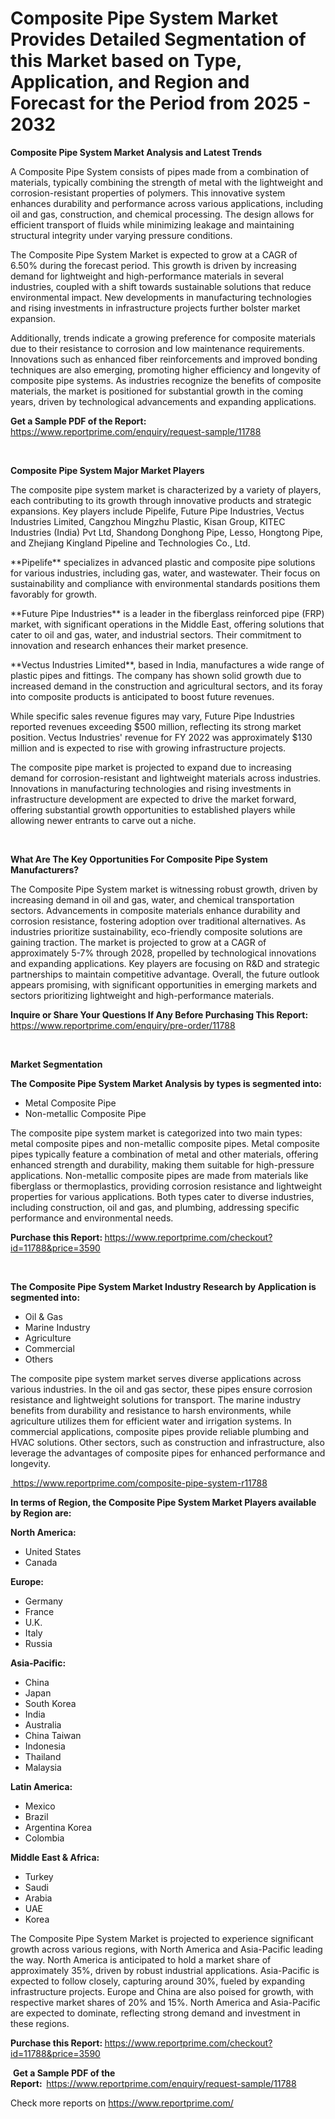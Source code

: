 <p><h1>Composite Pipe System Market Provides Detailed Segmentation of this Market based on Type, Application, and Region and Forecast for the Period from 2025 - 2032</h1></p><p><strong>Composite Pipe System Market Analysis and Latest Trends</strong></p>
<p><p>A Composite Pipe System consists of pipes made from a combination of materials, typically combining the strength of metal with the lightweight and corrosion-resistant properties of polymers. This innovative system enhances durability and performance across various applications, including oil and gas, construction, and chemical processing. The design allows for efficient transport of fluids while minimizing leakage and maintaining structural integrity under varying pressure conditions.</p><p>The Composite Pipe System Market is expected to grow at a CAGR of 6.50% during the forecast period. This growth is driven by increasing demand for lightweight and high-performance materials in several industries, coupled with a shift towards sustainable solutions that reduce environmental impact. New developments in manufacturing technologies and rising investments in infrastructure projects further bolster market expansion. </p><p>Additionally, trends indicate a growing preference for composite materials due to their resistance to corrosion and low maintenance requirements. Innovations such as enhanced fiber reinforcements and improved bonding techniques are also emerging, promoting higher efficiency and longevity of composite pipe systems. As industries recognize the benefits of composite materials, the market is positioned for substantial growth in the coming years, driven by technological advancements and expanding applications.</p></p>
<p><strong>Get a Sample PDF of the Report:&nbsp;</strong> <a href="https://www.reportprime.com/enquiry/request-sample/11788?utm_campaign=3347&utm_medium=2&utm_source=Github&utm_content=ia&utm_term=17032025&utm_id=composite-pipe-system">https://www.reportprime.com/enquiry/request-sample/11788</a></p>
<p>&nbsp;</p>
<p><strong>Composite Pipe System Major Market Players</strong></p>
<p><p>The composite pipe system market is characterized by a variety of players, each contributing to its growth through innovative products and strategic expansions. Key players include Pipelife, Future Pipe Industries, Vectus Industries Limited, Cangzhou Mingzhu Plastic, Kisan Group, KITEC Industries (India) Pvt Ltd, Shandong Donghong Pipe, Lesso, Hongtong Pipe, and Zhejiang Kingland Pipeline and Technologies Co., Ltd.</p><p>**Pipelife** specializes in advanced plastic and composite pipe solutions for various industries, including gas, water, and wastewater. Their focus on sustainability and compliance with environmental standards positions them favorably for growth. </p><p>**Future Pipe Industries** is a leader in the fiberglass reinforced pipe (FRP) market, with significant operations in the Middle East, offering solutions that cater to oil and gas, water, and industrial sectors. Their commitment to innovation and research enhances their market presence.</p><p>**Vectus Industries Limited**, based in India, manufactures a wide range of plastic pipes and fittings. The company has shown solid growth due to increased demand in the construction and agricultural sectors, and its foray into composite products is anticipated to boost future revenues.</p><p>While specific sales revenue figures may vary, Future Pipe Industries reported revenues exceeding $500 million, reflecting its strong market position. Vectus Industries' revenue for FY 2022 was approximately $130 million and is expected to rise with growing infrastructure projects.</p><p>The composite pipe market is projected to expand due to increasing demand for corrosion-resistant and lightweight materials across industries. Innovations in manufacturing technologies and rising investments in infrastructure development are expected to drive the market forward, offering substantial growth opportunities to established players while allowing newer entrants to carve out a niche.</p></p>
<p>&nbsp;</p>
<p><strong>What Are The Key Opportunities For Composite Pipe System Manufacturers?</strong></p>
<p><p>The Composite Pipe System market is witnessing robust growth, driven by increasing demand in oil and gas, water, and chemical transportation sectors. Advancements in composite materials enhance durability and corrosion resistance, fostering adoption over traditional alternatives. As industries prioritize sustainability, eco-friendly composite solutions are gaining traction. The market is projected to grow at a CAGR of approximately 5-7% through 2028, propelled by technological innovations and expanding applications. Key players are focusing on R&D and strategic partnerships to maintain competitive advantage. Overall, the future outlook appears promising, with significant opportunities in emerging markets and sectors prioritizing lightweight and high-performance materials.</p></p>
<p><strong>Inquire or Share Your Questions If Any Before Purchasing This Report:</strong> <a href="https://www.reportprime.com/enquiry/pre-order/11788?utm_campaign=3347&utm_medium=2&utm_source=Github&utm_content=ia&utm_term=17032025&utm_id=composite-pipe-system">https://www.reportprime.com/enquiry/pre-order/11788</a></p>
<p>&nbsp;</p>
<p><strong>Market Segmentation</strong></p>
<p><strong>The Composite Pipe System Market Analysis by types is segmented into:</strong></p>
<p><ul><li>Metal Composite Pipe</li><li>Non-metallic Composite Pipe</li></ul></p>
<p><p>The composite pipe system market is categorized into two main types: metal composite pipes and non-metallic composite pipes. Metal composite pipes typically feature a combination of metal and other materials, offering enhanced strength and durability, making them suitable for high-pressure applications. Non-metallic composite pipes are made from materials like fiberglass or thermoplastics, providing corrosion resistance and lightweight properties for various applications. Both types cater to diverse industries, including construction, oil and gas, and plumbing, addressing specific performance and environmental needs.</p></p>
<p><strong>Purchase this Report:&nbsp;</strong><a href="https://www.reportprime.com/checkout?id=11788&price=3590&utm_campaign=3347&utm_medium=2&utm_source=Github&utm_content=ia&utm_term=17032025&utm_id=composite-pipe-system">https://www.reportprime.com/checkout?id=11788&price=3590</a></p>
<p>&nbsp;</p>
<p><strong>The Composite Pipe System Market Industry Research by Application is segmented into:</strong></p>
<p><ul><li>Oil & Gas</li><li>Marine Industry</li><li>Agriculture</li><li>Commercial</li><li>Others</li></ul></p>
<p><p>The composite pipe system market serves diverse applications across various industries. In the oil and gas sector, these pipes ensure corrosion resistance and lightweight solutions for transport. The marine industry benefits from durability and resistance to harsh environments, while agriculture utilizes them for efficient water and irrigation systems. In commercial applications, composite pipes provide reliable plumbing and HVAC solutions. Other sectors, such as construction and infrastructure, also leverage the advantages of composite pipes for enhanced performance and longevity.</p></p>
<p><a href="https://www.reportprime.com/composite-pipe-system-r11788?utm_campaign=3347&utm_medium=2&utm_source=Github&utm_content=ia&utm_term=17032025&utm_id=composite-pipe-system">&nbsp;https://www.reportprime.com/composite-pipe-system-r11788</a></p>
<p><strong>In terms of Region, the Composite Pipe System Market Players available by Region are:</strong></p>
<p>
    <p> <strong> North America: </strong>
        <ul>
            <li>United States</li>
            <li>Canada</li>
        </ul>
        </p> 
    <p> <strong> Europe: </strong>
        <ul>
            <li>Germany</li>
            <li>France</li>
            <li>U.K.</li>
            <li>Italy</li>
            <li>Russia</li>
        </ul>
        </p> 
    <p> <strong> Asia-Pacific: </strong>
        <ul>
            <li>China</li>
            <li>Japan</li>
            <li>South Korea</li>
            <li>India</li>
            <li>Australia</li>
            <li>China Taiwan</li>
            <li>Indonesia</li>
            <li>Thailand</li>
            <li>Malaysia</li>
        </ul>
        </p> 
    <p> <strong> Latin America: </strong>
        <ul>
            <li>Mexico</li>
            <li>Brazil</li>
            <li>Argentina Korea</li>
            <li>Colombia</li>
        </ul>
        </p> 
    <p> <strong> Middle East & Africa: </strong>
        <ul>
            <li>Turkey</li>
            <li>Saudi</li>
            <li>Arabia</li>
            <li>UAE</li>
            <li>Korea</li>
        </ul>
    </p>
    </p>
<p><p>The Composite Pipe System Market is projected to experience significant growth across various regions, with North America and Asia-Pacific leading the way. North America is anticipated to hold a market share of approximately 35%, driven by robust industrial applications. Asia-Pacific is expected to follow closely, capturing around 30%, fueled by expanding infrastructure projects. Europe and China are also poised for growth, with respective market shares of 20% and 15%. North America and Asia-Pacific are expected to dominate, reflecting strong demand and investment in these regions.</p></p>
<p><strong>Purchase this Report: </strong><a href="https://www.reportprime.com/checkout?id=11788&price=3590&utm_campaign=3347&utm_medium=2&utm_source=Github&utm_content=ia&utm_term=17032025&utm_id=composite-pipe-system">https://www.reportprime.com/checkout?id=11788&price=3590</a></p>
<p>&nbsp;<strong>Get a Sample PDF of the Report:&nbsp;&nbsp;</strong><a href="https://www.reportprime.com/enquiry/request-sample/11788?utm_campaign=3347&utm_medium=2&utm_source=Github&utm_content=ia&utm_term=17032025&utm_id=composite-pipe-system">https://www.reportprime.com/enquiry/request-sample/11788</a></p>
<p><strong></strong></p>
<p>Check more reports on <a href="https://www.reportprime.com/?utm_campaign=3347&utm_medium=2&utm_source=Github&utm_content=ia&utm_term=17032025&utm_id=composite-pipe-system">https://www.reportprime.com/</a></p>